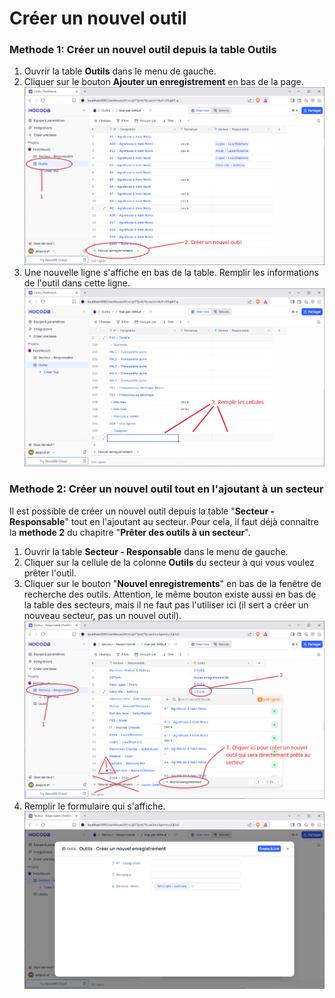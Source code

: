 # Créer un nouvel outil

### Methode 1: Créer un nouvel outil depuis la table Outils
1. Ouvrir la table **Outils** dans le menu de gauche.  
2. Cliquer sur le bouton **Ajouter un enregistrement** en bas de la page.  
    ![new-outils-m1-1-2](img/new-outils-m1-1-2.png)
3. Une nouvelle ligne s'affiche en bas de la table. Remplir les informations de l'outil dans cette ligne.
    ![new-outils-m1-3](img/new-outils-m1-3.png)

### Methode 2: Créer un nouvel outil tout en l'ajoutant à un secteur
Il est possible de créer un nouvel outil depuis la table "**Secteur - Responsable**" tout en l'ajoutant au secteur. Pour cela, il faut déjà connaitre la **methode 2** du chapitre "**Prêter des outils à un secteur**".
1. Ouvrir la table **Secteur - Responsable** dans le menu de gauche.
2. Cliquer sur la cellule de la colonne **Outils** du secteur à qui vous voulez prêter l'outil.
3. Cliquer sur le bouton "**Nouvel enregistrements**" en bas de la fenêtre de recherche des outils. Attention, le même bouton existe aussi en bas de la table des secteurs, mais il ne faut pas l'utiliser ici (il sert a créer un nouveau secteur, pas un nouvel outil).
    ![new-outils-m2-1-2-3](img/new-outils-m2-1-2-3.png)
4. Remplir le formulaire qui s'affiche.
    ![new-outils-m2-4](img/new-outils-m2-4.png)